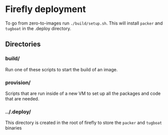 Firefly deployment
==================

To go from zero-to-images run `./build/setup.sh`. This will install `packer` and `tugboat` in the .deploy directory.

## Directories

### build/

Run one of these scripts to start the build of an image.

### provision/

Scripts that are run inside of a new VM to set up all the packages and code that are needed.

### ../.deploy/

This directory is created in the root of firefly to store the `packer` and `tugboat` binaries

